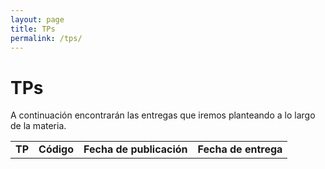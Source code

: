 ```yaml
---
layout: page
title: TPs
permalink: /tps/
---
```


TPs
=======

A continuación encontrarán las entregas que iremos planteando a lo largo de la
materia.

<table class="table table-striped">
  <tbody id="tabla-trabajos">
    <tr>
      <td><strong>TP</strong></td>
      <td><strong>Código</strong></td>
      <td><strong>Fecha de publicación</strong></td>
      <td><strong>Fecha de entrega</strong></td>
    </tr>
  </tbody>
</table>
 
 <h4 id="trabajo"></h4>
 
 <script src="{{ '/assets/js/publicacionTPs.js' | relative_url }}"></script> 